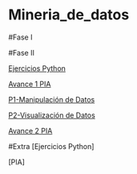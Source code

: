 # Mineria_de_datos
#Fase I


#Fase II

[Ejercicios Python](https://github.com/raultavasci/Mineria_de_datos/blob/master/PythonBasico_1331284.ipynb)

[Avance 1 PIA](https://github.com/JavierHdzzz/Mineria_Datos/blob/master/Avance1-PIA_8_002.pdf)

[P1-Manipulación de Datos](https://github.com/JavierHdzzz/Mineria_Datos/blob/master/Limpieza_Datos-checkpoint.ipynb)

[P2-Visualización de Datos](https://github.com/JavierHdzzz/Mineria_Datos/blob/master/V_Datos-checkpoint.ipynb)

[Avance 2 PIA](https://github.com/JavierHdzzz/Mineria_Datos/blob/master/Avance2_MDatos-checkpoint.ipynb)

#Extra
[Ejercicios Python]

[PIA]
